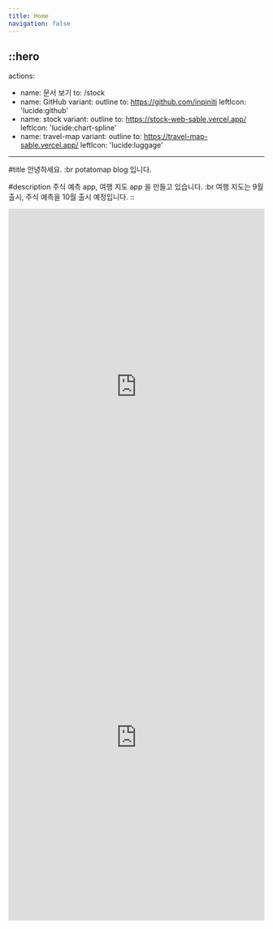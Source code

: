```yaml
---
title: Home
navigation: false
---
```


::hero
---
actions:
  - name: 문서 보기
    to: /stock
  - name: GitHub
    variant: outline
    to: https://github.com/inpiniti
    leftIcon: 'lucide:github'
  - name: stock
    variant: outline
    to: https://stock-web-sable.vercel.app/
    leftIcon: 'lucide:chart-spline'
  - name: travel-map
    variant: outline
    to: https://travel-map-sable.vercel.app/
    leftIcon: 'lucide:luggage'
---

#title
안녕하세요. :br potatomap blog 입니다.

#description
주식 예측 app, 여행 지도 app 을 만들고 있습니다. :br 여행 지도는 9월 출시, 주식 예측을 10월 출시 예정입니다.
::

<div class="flex flex-col gap-6">
  <div class="border rounded-lg shadow-md">
    <iframe src="https://stock-web-sable.vercel.app/" height="700" width="100%" class="rounded-lg" scrolling="no" frameborder="0"></iframe>
  </div>
  <div class="border rounded-lg shadow-md">
    <iframe src="https://travel-map-sable.vercel.app/" height="700" width="100%" class="rounded-lg" scrolling="no" frameborder="0"></iframe>
  </div>
</div>